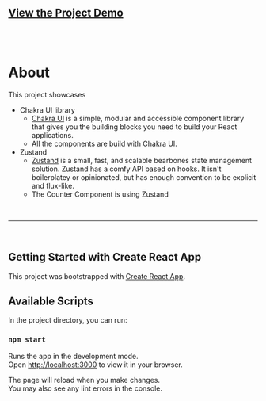 ## [View the Project Demo](https://zustand-chakra-ekart-demo.vercel.app/)

<br>
<br>

# About

This project showcases

- Chakra UI library
  - [Chakra UI](https://chakra-ui.com/) is a simple, modular and accessible component library that gives you the building blocks you need to build your React applications.
  - All the components are build with Chakra UI.
- Zustand
  - [Zustand](https://docs.pmnd.rs/zustand/getting-started/introduction) is a small, fast, and scalable bearbones state management solution. Zustand has a comfy API based on hooks. It isn't boilerplatey or opinionated, but has enough convention to be explicit and flux-like.
  - The Counter Component is using Zustand

<br>
<hr>
<br>

## Getting Started with Create React App

This project was bootstrapped with [Create React App](https://github.com/facebook/create-react-app).

## Available Scripts

In the project directory, you can run:

### `npm start`

Runs the app in the development mode.\
Open [http://localhost:3000](http://localhost:3000) to view it in your browser.

The page will reload when you make changes.\
You may also see any lint errors in the console.

